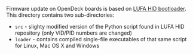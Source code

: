 Firmware update on OpenDeck boards is based on [LUFA HID bootloader](https://github.com/abcminiuser/lufa/tree/master/Bootloaders/HID). This directory contains two sub-directories:

* `src` - slighty modified version of the Python script found in LUFA HID repository (only VID/PID numbers are changed)
* `loader` - contains compiled single-file executables of that same script for Linux, Mac OS X and Windows